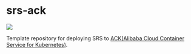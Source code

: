 # srs-ack

[![](https://github.com/winlinvip/srs-ack/actions/workflows/alibabacloud.yml/badge.svg)](https://github.com/winlinvip/srs-ack/actions/workflows/alibabacloud.yml)

Template repository for deploying SRS to [ACK(Alibaba Cloud Container Service for Kubernetes)](https://www.alibabacloud.com/product/kubernetes).
